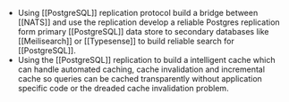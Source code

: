 - Using [[PostgreSQL]] replication protocol build a bridge between [[NATS]] and use the replication develop a reliable Postgres replication form primary [[PostgreSQL]] data store to secondary databases like [[Meilisearch]] or [[Typesense]] to build reliable search for [[PostgreSQL]].
- Using the [[PostgreSQL]] replication to build a intelligent cache which can handle automated caching, cache invalidation and incremental cache so queries can be cached transparently without application specific code or the dreaded cache invalidation problem.
